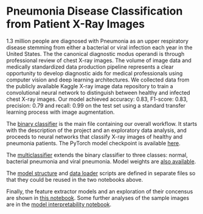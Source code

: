 # Pneumonia Disease Classification from Patient X-Ray Images

1.3 million people are diagnosed with Pneumonia as an upper respiratory disease stemming from either a bacterial or viral infection each year in the United States. The the canonical diagnostic modus operandi is through professional review of chest X-ray images. The volume of image data and medically standardized data production pipeline represents a clear opportunity to develop diagnostic aids for medical professionals using computer vision and deep learning architectures. We collected data from the publicly available Kaggle X-ray image data repository to train a convolutional neural network to distinguish between healthy and infected chest X-ray images. Our model achieved accuracy: 0.83, F1-score: 0.83, precision: 0.79 and recall: 0.99 on the test set using a standard transfer learning process with image augmentation.

The [binary classifier](./binary_classification.ipynb) is the main file containing our overall workflow. It starts with the description of the project and an exploratory data analysis, and proceeds to neural networks that classify X-ray images of healthy and pneumonia patients. The PyTorch model checkpoint is available [here](./model_weights/aug_model.pt.ckpt).

The [multiclassifier](./multiclass_classification.ipynb) extends the binary classifier to three classes: normal, bacterial pneumonia and viral pneumonia. Model weights are [also available](./model_weights/multiclass_model.pt.ckpt).

The [model structure](./core/model.py) and [data loader](./core/data.py) scripts are defined in separate files so that they could be reused in the two notebooks above.

Finally, the feature extractor models and an exploration of their concensus are shown in [this notebook](./feature_extractor.ipynb). Some further analyses of the sample images are in the [model interpretability notebook](./Model_interpretability_Chest_x_ray.ipynb).
